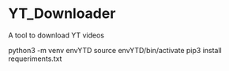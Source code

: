 # YT_Downloader
A tool to download YT videos

python3 -m venv envYTD
source envYTD/bin/activate
pip3 install requeriments.txt
